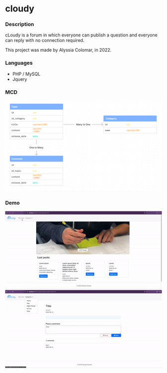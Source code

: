 # cloudy

### Description
cLoudy is a forum in which everyone can publish a question and everyone can reply with no connection required.

This project was made by Alyssia Colomar, in 2022.

### Languages
* PHP / MySQL
* Jquery

### MCD
![MCD](./assets/images/mcd.png)

### Demo
![Gif to demonstrate the website](./assets/images/demo1.gif)
![Gif to demonstrate the website](./assets/images/demo2.gif)

